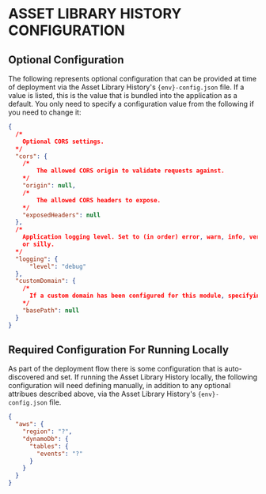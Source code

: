 # ASSET LIBRARY HISTORY CONFIGURATION

## Optional Configuration

The following represents optional configuration that can be provided at time of deployment via the Asset Library History's `{env}-config.json` file. If a value is listed, this is the value that is bundled into the application as a default. You only need to specify a configuration value from the following if you need to change it:

```json
{
  /*
    Optional CORS settings.
  */
  "cors": {
    /*
        The allowed CORS origin to validate requests against.
    */
    "origin": null,
    /*
        The allowed CORS headers to expose.
    */
    "exposedHeaders": null
  },
  /*
    Application logging level. Set to (in order) error, warn, info, verbose, debug 
    or silly.
  */
  "logging": {
      "level": "debug"
  },
  "customDomain": {
    /*
      If a custom domain has been configured for this module, specifying its base path here will remove the base path from the request to allow the module to map the incoming request to the correct lambda handler.
    */
    "basePath": null
  }
}
```

## Required Configuration For Running Locally

As part of the deployment flow there is some configuration that is auto-discovered and set. If running the Asset Library History locally, the following configuration will need defining manually, in addition to any optional attribues described above, via the Asset Library History's `{env}-config.json` file.

```json
{
  "aws": {
    "region": "?",
    "dynamoDb": {
      "tables": {
        "events": "?"
      }
    }
  }
}
```

